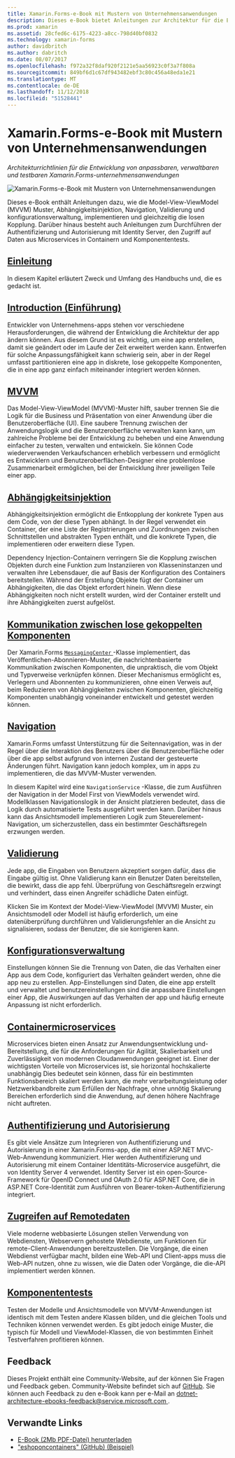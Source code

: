 ```yaml
---
title: Xamarin.Forms-e-Book mit Mustern von Unternehmensanwendungen
description: Dieses e-Book bietet Anleitungen zur Architektur für die Entwicklung von anpassbaren, verwaltbaren und testbaren Xamarin.Forms-unternehmensanwendungen.
ms.prod: xamarin
ms.assetid: 28cfed6c-6175-4223-a8cc-798d40bf0832
ms.technology: xamarin-forms
author: davidbritch
ms.author: dabritch
ms.date: 08/07/2017
ms.openlocfilehash: f972a32f8daf920f2121e5aa56923c0f3a7f808a
ms.sourcegitcommit: 849bf6d1c67df943482ebf3c80c456a48eda1e21
ms.translationtype: MT
ms.contentlocale: de-DE
ms.lasthandoff: 11/12/2018
ms.locfileid: "51528441"
---
```

# <a name="enterprise-application-patterns-using-xamarinforms-ebook"></a>Xamarin.Forms-e-Book mit Mustern von Unternehmensanwendungen

_Architekturrichtlinien für die Entwicklung von anpassbaren, verwaltbaren und testbaren Xamarin.Forms-unternehmensanwendungen_

![](images/cover-sml.png "Xamarin.Forms-e-Book mit Mustern von Unternehmensanwendungen")

Dieses e-Book enthält Anleitungen dazu, wie die Model-View-ViewModel (MVVM) Muster, Abhängigkeitsinjektion, Navigation, Validierung und konfigurationsverwaltung, implementieren und gleichzeitig die losen Kopplung. Darüber hinaus besteht auch Anleitungen zum Durchführen der Authentifizierung und Autorisierung mit Identity Server, den Zugriff auf Daten aus Microservices in Containern und Komponententests.

## <a name="prefaceprefacemd"></a>[Einleitung](preface.md)

In diesem Kapitel erläutert Zweck und Umfang des Handbuchs und, die es gedacht ist.

## <a name="introductionintroductionmd"></a>[Introduction (Einführung)](introduction.md)

Entwickler von Unternehmens-apps stehen vor verschiedene Herausforderungen, die während der Entwicklung die Architektur der app ändern können. Aus diesem Grund ist es wichtig, um eine app erstellen, damit sie geändert oder im Laufe der Zeit erweitert werden kann. Entwerfen für solche Anpassungsfähigkeit kann schwierig sein, aber in der Regel umfasst partitionieren eine app in diskrete, lose gekoppelte Komponenten, die in eine app ganz einfach miteinander integriert werden können.

## <a name="mvvmmvvmmd"></a>[MVVM](mvvm.md)

Das Model-View-ViewModel (MVVM)-Muster hilft, sauber trennen Sie die Logik für die Business und Präsentation von einer Anwendung über die Benutzeroberfläche (UI). Eine saubere Trennung zwischen der Anwendungslogik und die Benutzeroberfläche verwalten kann kann, um zahlreiche Probleme bei der Entwicklung zu beheben und eine Anwendung einfacher zu testen, verwalten und entwickeln. Sie können Code wiederverwenden Verkaufschancen erheblich verbessern und ermöglicht es Entwicklern und Benutzeroberflächen-Designer eine problemlose Zusammenarbeit ermöglichen, bei der Entwicklung ihrer jeweiligen Teile einer app.

## <a name="dependency-injectiondependency-injectionmd"></a>[Abhängigkeitsinjektion](dependency-injection.md)

Abhängigkeitsinjektion ermöglicht die Entkopplung der konkrete Typen aus dem Code, von der diese Typen abhängt. In der Regel verwendet ein Container, der eine Liste der Registrierungen und Zuordnungen zwischen Schnittstellen und abstrakten Typen enthält, und die konkrete Typen, die implementieren oder erweitern diese Typen.

Dependency Injection-Containern verringern Sie die Kopplung zwischen Objekten durch eine Funktion zum Instanziieren von Klasseninstanzen und verwalten ihre Lebensdauer, die auf Basis der Konfiguration des Containers bereitstellen. Während der Erstellung Objekte fügt der Container um Abhängigkeiten, die das Objekt erfordert hinein. Wenn diese Abhängigkeiten noch nicht erstellt wurden, wird der Container erstellt und ihre Abhängigkeiten zuerst aufgelöst.

## <a name="communicating-between-loosely-coupled-componentscommunicating-between-loosely-coupled-componentsmd"></a>[Kommunikation zwischen lose gekoppelten Komponenten](communicating-between-loosely-coupled-components.md)

Der Xamarin.Forms [ `MessagingCenter` ](xref:Xamarin.Forms.MessagingCenter) -Klasse implementiert, das Veröffentlichen-Abonnieren-Muster, die nachrichtenbasierte Kommunikation zwischen Komponenten, die unpraktisch, die vom Objekt und Typverweise verknüpfen können. Dieser Mechanismus ermöglicht es, Verlegern und Abonnenten zu kommunizieren, ohne einen Verweis auf, beim Reduzieren von Abhängigkeiten zwischen Komponenten, gleichzeitig Komponenten unabhängig voneinander entwickelt und getestet werden können.

## <a name="navigationnavigationmd"></a>[Navigation](navigation.md)

Xamarin.Forms umfasst Unterstützung für die Seitennavigation, was in der Regel über die Interaktion des Benutzers über die Benutzeroberfläche oder über die app selbst aufgrund von internen Zustand der gesteuerte Änderungen führt. Navigation kann jedoch komplex, um in apps zu implementieren, die das MVVM-Muster verwenden.

In diesem Kapitel wird eine `NavigationService` -Klasse, die zum Ausführen der Navigation in der Model First von ViewModels verwendet wird. Modellklassen Navigationslogik in der Ansicht platzieren bedeutet, dass die Logik durch automatisierte Tests ausgeführt werden kann. Darüber hinaus kann das Ansichtsmodell implementieren Logik zum Steuerelement-Navigation, um sicherzustellen, dass ein bestimmter Geschäftsregeln erzwungen werden.

## <a name="validationvalidationmd"></a>[Validierung](validation.md)

Jede app, die Eingaben von Benutzern akzeptiert sorgen dafür, dass die Eingabe gültig ist. Ohne Validierung kann ein Benutzer Daten bereitstellen, die bewirkt, dass die app fehl. Überprüfung von Geschäftsregeln erzwingt und verhindert, dass einen Angreifer schädliche Daten einfügt.

Klicken Sie im Kontext der Model-View-ViewModel (MVVM) Muster, ein Ansichtsmodell oder Modell ist häufig erforderlich, um eine datenüberprüfung durchführen und Validierungsfehler an die Ansicht zu signalisieren, sodass der Benutzer, die sie korrigieren kann.

## <a name="configuration-managementconfiguration-managementmd"></a>[Konfigurationsverwaltung](configuration-management.md)

Einstellungen können Sie die Trennung von Daten, die das Verhalten einer App aus dem Code, konfiguriert das Verhalten geändert werden, ohne die app neu zu erstellen. App-Einstellungen sind Daten, die eine app erstellt und verwaltet und benutzereinstellungen sind die anpassbare Einstellungen einer App, die Auswirkungen auf das Verhalten der app und häufig erneute Anpassung ist nicht erforderlich.

## <a name="containerized-microservicescontainerized-microservicesmd"></a>[Containermicroservices](containerized-microservices.md)

Microservices bieten einen Ansatz zur Anwendungsentwicklung und-Bereitstellung, die für die Anforderungen für Agilität, Skalierbarkeit und Zuverlässigkeit von modernen Cloudanwendungen geeignet ist. Einer der wichtigsten Vorteile von Microservices ist, sie horizontal hochskalierte unabhängig Dies bedeutet sein können, dass für ein bestimmten Funktionsbereich skaliert werden kann, die mehr verarbeitungsleistung oder Netzwerkbandbreite zum Erfüllen der Nachfrage, ohne unnötig Skalierung Bereichen erforderlich sind die Anwendung, auf denen höhere Nachfrage nicht auftreten.

## <a name="authentication-and-authorizationauthentication-and-authorizationmd"></a>[Authentifizierung und Autorisierung](authentication-and-authorization.md)

Es gibt viele Ansätze zum Integrieren von Authentifizierung und Autorisierung in einer Xamarin.Forms-app, die mit einer ASP.NET MVC-Web-Anwendung kommuniziert. Hier werden Authentifizierung und Autorisierung mit einem Container Identitäts-Microservice ausgeführt, die von Identity Server 4 verwendet. Identity Server ist ein open-Source-Framework für OpenID Connect und OAuth 2.0 für ASP.NET Core, die in ASP.NET Core-Identität zum Ausführen von Bearer-token-Authentifizierung integriert.

## <a name="accessing-remote-dataaccessing-remote-datamd"></a>[Zugreifen auf Remotedaten](accessing-remote-data.md)

Viele moderne webbasierte Lösungen stellen Verwendung von Webdiensten, Webservern gehostete Webdienste, um Funktionen für remote-Client-Anwendungen bereitzustellen. Die Vorgänge, die einen Webdienst verfügbar macht, bilden eine Web-API und Client-apps muss die Web-API nutzen, ohne zu wissen, wie die Daten oder Vorgänge, die die-API implementiert werden können.

## <a name="unit-testingunit-testingmd"></a>[Komponententests](unit-testing.md)

Testen der Modelle und Ansichtsmodelle von MVVM-Anwendungen ist identisch mit dem Testen andere Klassen bilden, und die gleichen Tools und Techniken können verwendet werden. Es gibt jedoch einige Muster, die typisch für Modell und ViewModel-Klassen, die von bestimmten Einheit Testverfahren profitieren können.

## <a name="feedback"></a>Feedback

Dieses Projekt enthält eine Community-Website, auf der können Sie Fragen und Feedback geben. Community-Website befindet sich auf [GitHub](https://github.com/dotnet-architecture/eShopOnContainers). Sie können auch Feedback zu den e-Book kann per e-Mail an [ dotnet-architecture-ebooks-feedback@service.microsoft.com ](mailto:dotnet-architecture-ebooks-feedback@service.microsoft.com).


## <a name="related-links"></a>Verwandte Links

- [E-Book (2Mb PDF-Datei) herunterladen](https://aka.ms/xamarinpatternsebook)
- ["eshoponcontainers" (GitHub) (Beispiel)](https://github.com/dotnet-architecture/eShopOnContainers)
